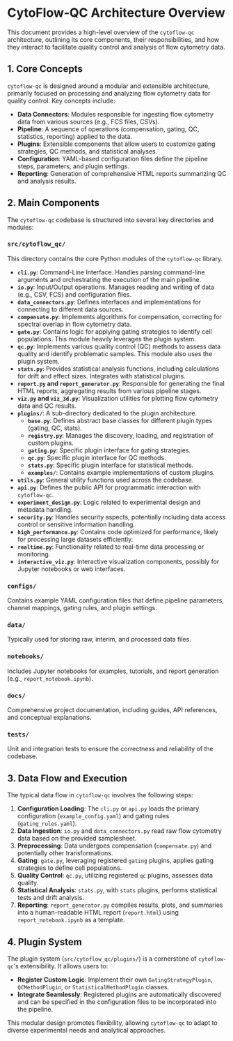 # CytoFlow-QC Architecture Overview

This document provides a high-level overview of the `cytoflow-qc` architecture, outlining its core components, their responsibilities, and how they interact to facilitate quality control and analysis of flow cytometry data.

## 1. Core Concepts

`cytoflow-qc` is designed around a modular and extensible architecture, primarily focused on processing and analyzing flow cytometry data for quality control. Key concepts include:

*   **Data Connectors**: Modules responsible for ingesting flow cytometry data from various sources (e.g., FCS files, CSVs).
*   **Pipeline**: A sequence of operations (compensation, gating, QC, statistics, reporting) applied to the data.
*   **Plugins**: Extensible components that allow users to customize gating strategies, QC methods, and statistical analyses.
*   **Configuration**: YAML-based configuration files define the pipeline steps, parameters, and plugin settings.
*   **Reporting**: Generation of comprehensive HTML reports summarizing QC and analysis results.

## 2. Main Components

The `cytoflow-qc` codebase is structured into several key directories and modules:

### `src/cytoflow_qc/`

This directory contains the core Python modules of the `cytoflow-qc` library.

*   **`cli.py`**: Command-Line Interface. Handles parsing command-line arguments and orchestrating the execution of the main pipeline.
*   **`io.py`**: Input/Output operations. Manages reading and writing of data (e.g., CSV, FCS) and configuration files.
*   **`data_connectors.py`**: Defines interfaces and implementations for connecting to different data sources.
*   **`compensate.py`**: Implements algorithms for compensation, correcting for spectral overlap in flow cytometry data.
*   **`gate.py`**: Contains logic for applying gating strategies to identify cell populations. This module heavily leverages the plugin system.
*   **`qc.py`**: Implements various quality control (QC) methods to assess data quality and identify problematic samples. This module also uses the plugin system.
*   **`stats.py`**: Provides statistical analysis functions, including calculations for drift and effect sizes. Integrates with statistical plugins.
*   **`report.py` and `report_generator.py`**: Responsible for generating the final HTML reports, aggregating results from various pipeline stages.
*   **`viz.py` and `viz_3d.py`**: Visualization utilities for plotting flow cytometry data and QC results.
*   **`plugins/`**: A sub-directory dedicated to the plugin architecture.
    *   **`base.py`**: Defines abstract base classes for different plugin types (gating, QC, stats).
    *   **`registry.py`**: Manages the discovery, loading, and registration of custom plugins.
    *   **`gating.py`**: Specific plugin interface for gating strategies.
    *   **`qc.py`**: Specific plugin interface for QC methods.
    *   **`stats.py`**: Specific plugin interface for statistical methods.
    *   **`examples/`**: Contains example implementations of custom plugins.
*   **`utils.py`**: General utility functions used across the codebase.
*   **`api.py`**: Defines the public API for programmatic interaction with `cytoflow-qc`.
*   **`experiment_design.py`**: Logic related to experimental design and metadata handling.
*   **`security.py`**: Handles security aspects, potentially including data access control or sensitive information handling.
*   **`high_performance.py`**: Contains code optimized for performance, likely for processing large datasets efficiently.
*   **`realtime.py`**: Functionality related to real-time data processing or monitoring.
*   **`interactive_viz.py`**: Interactive visualization components, possibly for Jupyter notebooks or web interfaces.

### `configs/`

Contains example YAML configuration files that define pipeline parameters, channel mappings, gating rules, and plugin settings.

### `data/`

Typically used for storing raw, interim, and processed data files.

### `notebooks/`

Includes Jupyter notebooks for examples, tutorials, and report generation (e.g., `report_notebook.ipynb`).

### `docs/`

Comprehensive project documentation, including guides, API references, and conceptual explanations.

### `tests/`

Unit and integration tests to ensure the correctness and reliability of the codebase.

## 3. Data Flow and Execution

The typical data flow in `cytoflow-qc` involves the following steps:

1.  **Configuration Loading**: The `cli.py` or `api.py` loads the primary configuration (`example_config.yaml`) and gating rules (`gating_rules.yaml`).
2.  **Data Ingestion**: `io.py` and `data_connectors.py` read raw flow cytometry data based on the provided samplesheet.
3.  **Preprocessing**: Data undergoes compensation (`compensate.py`) and potentially other transformations.
4.  **Gating**: `gate.py`, leveraging registered `gating` plugins, applies gating strategies to define cell populations.
5.  **Quality Control**: `qc.py`, utilizing registered `qc` plugins, assesses data quality.
6.  **Statistical Analysis**: `stats.py`, with `stats` plugins, performs statistical tests and drift analysis.
7.  **Reporting**: `report_generator.py` compiles results, plots, and summaries into a human-readable HTML report (`report.html`) using `report_notebook.ipynb` as a template.

## 4. Plugin System

The plugin system (`src/cytoflow_qc/plugins/`) is a cornerstone of `cytoflow-qc`'s extensibility. It allows users to:

*   **Register Custom Logic**: Implement their own `GatingStrategyPlugin`, `QCMethodPlugin`, or `StatisticalMethodPlugin` classes.
*   **Integrate Seamlessly**: Registered plugins are automatically discovered and can be specified in the configuration files to be incorporated into the pipeline.

This modular design promotes flexibility, allowing `cytoflow-qc` to adapt to diverse experimental needs and analytical approaches.







